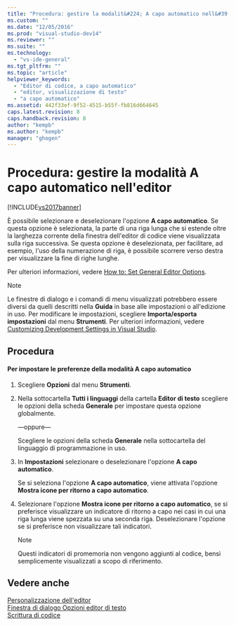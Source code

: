 ```yaml
---
title: "Procedura: gestire la modalit&#224; A capo automatico nell&#39;editor | Microsoft Docs"
ms.custom: ""
ms.date: "12/05/2016"
ms.prod: "visual-studio-dev14"
ms.reviewer: ""
ms.suite: ""
ms.technology: 
  - "vs-ide-general"
ms.tgt_pltfrm: ""
ms.topic: "article"
helpviewer_keywords: 
  - "Editor di codice, a capo automatico"
  - "editor, visualizzazione di testo"
  - "a capo automatico"
ms.assetid: 442f33ef-9f52-4515-b55f-fb816d664645
caps.latest.revision: 8
caps.handback.revision: 8
author: "kempb"
ms.author: "kempb"
manager: "ghogen"
---
```

# Procedura: gestire la modalit&#224; A capo automatico nell&#39;editor
[!INCLUDE[vs2017banner](../../code-quality/includes/vs2017banner.md)]

È possibile selezionare e deselezionare l'opzione **A capo automatico**.  Se questa opzione è selezionata, la parte di una riga lunga che si estende oltre la larghezza corrente della finestra dell'editor di codice viene visualizzata sulla riga successiva.  Se questa opzione è deselezionata, per facilitare, ad esempio, l'uso della numerazione di riga, è possibile scorrere verso destra per visualizzare la fine di righe lunghe.  
  
 Per ulteriori informazioni, vedere [How to: Set General Editor Options](http://msdn.microsoft.com/it-it/704e4a7b-2162-4bed-8a47-f4f6ffec98c2).  
  
> [!NOTE]
>  Le finestre di dialogo e i comandi di menu visualizzati potrebbero essere diversi da quelli descritti nella **Guida** in base alle impostazioni o all'edizione in uso.  Per modificare le impostazioni, scegliere **Importa\/esporta impostazioni** dal menu **Strumenti**.  Per ulteriori informazioni, vedere [Customizing Development Settings in Visual Studio](http://msdn.microsoft.com/it-it/22c4debb-4e31-47a8-8f19-16f328d7dcd3).  
  
## Procedura  
  
#### Per impostare le preferenze della modalità A capo automatico  
  
1.  Scegliere **Opzioni** dal menu **Strumenti**.  
  
2.  Nella sottocartella **Tutti i linguaggi** della cartella **Editor di testo** scegliere le opzioni della scheda **Generale** per impostare questa opzione globalmente.  
  
     —oppure—  
  
     Scegliere le opzioni della scheda **Generale** nella sottocartella del linguaggio di programmazione in uso.  
  
3.  In **Impostazioni** selezionare o deselezionare l'opzione **A capo automatico**.  
  
     Se si seleziona l'opzione **A capo automatico**, viene attivata l'opzione **Mostra icone per ritorno a capo automatico**.  
  
4.  Selezionare l'opzione **Mostra icone per ritorno a capo automatico**, se si preferisce visualizzare un indicatore di ritorno a capo nei casi in cui una riga lunga viene spezzata su una seconda riga.  Deselezionare l'opzione se si preferisce non visualizzare tali indicatori.  
  
    > [!NOTE]
    >  Questi indicatori di promemoria non vengono aggiunti al codice, bensì semplicemente visualizzati a scopo di riferimento.  
  
## Vedere anche  
 [Personalizzazione dell'editor](../../ide/customizing-the-editor.md)   
 [Finestra di dialogo Opzioni editor di testo](../../ide/reference/text-editor-options-dialog-box.md)   
 [Scrittura di codice](../../ide/writing-code-in-the-code-and-text-editor.md)